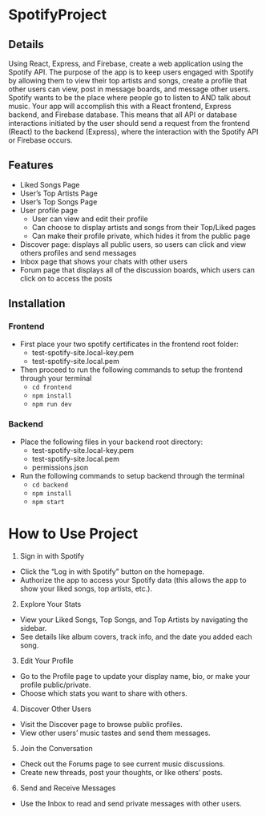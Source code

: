 # SpotifyProject

## Details
Using React, Express, and Firebase, create a web application using the Spotify API. The purpose of the app is to keep users engaged with Spotify by allowing them to view their top artists and songs, create a profile that other users can view, post in message boards, and message other users. Spotify wants to be the place where people go to listen to AND talk about music. Your app will accomplish this with a React frontend, Express backend, and Firebase database. This means that all API or database interactions initiated by the user should send a request from the frontend (React) to the backend (Express), where the interaction with the Spotify API or Firebase occurs.

## Features
* Liked Songs Page
* User’s Top Artists Page
* User’s Top Songs Page
* User profile page
    * User can view and edit their profile
    * Can choose to display artists and songs from their Top/Liked pages
    * Can make their profile private, which hides it from the public page
* Discover page: displays all public users, so users can click and view others profiles and send messages
* Inbox page that shows your chats with other users
* Forum page that displays all of the discussion boards, which users can click on to access the posts

## Installation

### Frontend
* First place your two spotify certificates in the frontend root folder:
    * test-spotify-site.local-key.pem
    * test-spotify-site.local.pem
* Then proceed to run the following commands to setup the frontend through your terminal
    * `cd frontend`
    * `npm install`
    * `npm run dev`

### Backend
* Place the following files in your backend root directory:
    * test-spotify-site.local-key.pem
    * test-spotify-site.local.pem
    * permissions.json
* Run the following commands to setup backend through the terminal
    * `cd backend`
    * `npm install`
    * `npm start`

# How to Use Project
1. Sign in with Spotify
* Click the “Log in with Spotify” button on the homepage.
* Authorize the app to access your Spotify data (this allows the app to show your liked songs, top artists, etc.).
2. Explore Your Stats
* View your Liked Songs, Top Songs, and Top Artists by navigating the sidebar.
* See details like album covers, track info, and the date you added each song.
3. Edit Your Profile
* Go to the Profile page to update your display name, bio, or make your profile public/private.
* Choose which stats you want to share with others.
4. Discover Other Users
* Visit the Discover page to browse public profiles.
* View other users’ music tastes and send them messages.
5. Join the Conversation
* Check out the Forums page to see current music discussions.
* Create new threads, post your thoughts, or like others’ posts.
6. Send and Receive Messages
* Use the Inbox to read and send private messages with other users.

